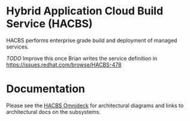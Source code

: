# Hybrid Application Cloud Build Service (HACBS)

HACBS performs enterprise grade build and deployment of managed services.

*TODO* Improve this once Brian writes the service definition in https://issues.redhat.com/browse/HACBS-478

Documentation
===

Please see the [HACBS
Omnideck](https://docs.google.com/presentation/d/1sJ7VBDiK-C0U2ku8INzSVcGB-g0INgWxiS9bmCMXLnY) for
architectural diagrams and links to architectural docs on the subsystems.
